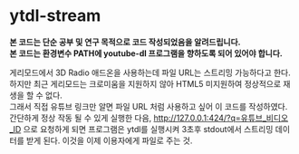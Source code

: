 # ytdl-stream

__본 코드는 단순 공부 및 연구 목적으로 코드 작성되었음을 알려드립니다.__    
__본 코드는 환경변수 PATH에 youtube-dl 프로그램을 향하도록 되어 있어야 합니다.__

게리모드에서 3D Radio 애드온을 사용하는데 파일 URL는 스트리밍 가능하다고 한다. 하지만 최근 게리모드는 크로미움을 지원하지 않아 HTML5 미지원하여 정상적으로 재생을 할 수 없다.    
그래서 직접 유튜브 링크만 알면 파일 URL 처럼 사용하고 싶어 이 코드를 작성하였다.
<br>
간단하게 정상 작동 될 수 있게 실행한 다음, http://127.0.0.1:424/?q=유튜브_비디오_ID 으로 요청하게 되면 프로그램은 ytdl를 실행시켜 3초후 stdout에서 스트리밍 데이터를 받게 된다. 이것을 이제 이용자에게 파일로 주는 것.
